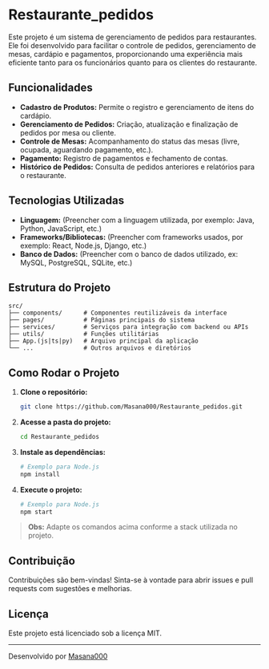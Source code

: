 # Restaurante_pedidos

Este projeto é um sistema de gerenciamento de pedidos para restaurantes. Ele foi desenvolvido para facilitar o controle de pedidos, gerenciamento de mesas, cardápio e pagamentos, proporcionando uma experiência mais eficiente tanto para os funcionários quanto para os clientes do restaurante.

## Funcionalidades

- **Cadastro de Produtos:** Permite o registro e gerenciamento de itens do cardápio.
- **Gerenciamento de Pedidos:** Criação, atualização e finalização de pedidos por mesa ou cliente.
- **Controle de Mesas:** Acompanhamento do status das mesas (livre, ocupada, aguardando pagamento, etc.).
- **Pagamento:** Registro de pagamentos e fechamento de contas.
- **Histórico de Pedidos:** Consulta de pedidos anteriores e relatórios para o restaurante.

## Tecnologias Utilizadas

- **Linguagem:** (Preencher com a linguagem utilizada, por exemplo: Java, Python, JavaScript, etc.)
- **Frameworks/Bibliotecas:** (Preencher com frameworks usados, por exemplo: React, Node.js, Django, etc.)
- **Banco de Dados:** (Preencher com o banco de dados utilizado, ex: MySQL, PostgreSQL, SQLite, etc.)

## Estrutura do Projeto

```
src/
├── components/      # Componentes reutilizáveis da interface
├── pages/           # Páginas principais do sistema
├── services/        # Serviços para integração com backend ou APIs
├── utils/           # Funções utilitárias
├── App.(js|ts|py)   # Arquivo principal da aplicação
└── ...              # Outros arquivos e diretórios
```

## Como Rodar o Projeto

1. **Clone o repositório:**
   ```bash
   git clone https://github.com/Masana000/Restaurante_pedidos.git
   ```
2. **Acesse a pasta do projeto:**
   ```bash
   cd Restaurante_pedidos
   ```
3. **Instale as dependências:**
   ```bash
   # Exemplo para Node.js
   npm install
   ```
4. **Execute o projeto:**
   ```bash
   # Exemplo para Node.js
   npm start
   ```

> **Obs:** Adapte os comandos acima conforme a stack utilizada no projeto.

## Contribuição

Contribuições são bem-vindas! Sinta-se à vontade para abrir issues e pull requests com sugestões e melhorias.

## Licença

Este projeto está licenciado sob a licença MIT.

---

Desenvolvido por [Masana000](https://github.com/Masana000)
